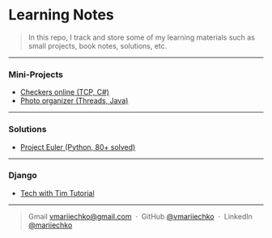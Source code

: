 # Learning Notes

> In this repo, I track and store some of my learning materials such as 
> small projects, book notes, solutions, etc.

---

### Mini-Projects

- [Checkers online (TCP, C#)](https://github.com/vmariiechko/learning-notes/tree/main/Projects/C%23/Checkers%20TCP)
- [Photo organizer (Threads, Java)](https://github.com/vmariiechko/learning-notes/tree/main/Projects/Java/Organizing%20Photos)

---

### Solutions

- [Project Euler (Python, 80+ solved)](https://github.com/vmariiechko/learning-notes/tree/main/Project%20Euler/Python)

---

### Django

- [Tech with Tim Tutorial](https://github.com/vmariiechko/learning-notes/tree/main/Django/tech_tim_tutorial)

---

> Gmail [vmariiechko@gmail.com](mailto:vmariiechko@gmail.com) &nbsp;&middot;&nbsp;
> GitHub [@vmariiechko](https://github.com/vmariiechko) &nbsp;&middot;&nbsp;
> LinkedIn [@mariiechko](https://www.linkedin.com/in/mariiechko/)
